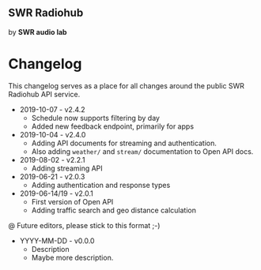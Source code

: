 ## SWR Radiohub
by **SWR audio lab**

# Changelog

This changelog serves as a place for all changes around the public SWR Radiohub API service.
- 2019-10-07 - v2.4.2
  - Schedule now supports filtering by day
  - Added new feedback endpoint, primarily for apps
- 2019-10-04 - v2.4.0
  - Adding API documents for streaming and authentication.
  - Also adding `weather/` and `stream/` documentation to Open API docs.
- 2019-08-02 - v2.2.1
  - Adding streaming API
- 2019-06-21 - v2.0.3
  - Adding authentication and response types
- 2019-06-14/19 - v2.0.1
  - First version of Open API
  - Adding traffic search and geo distance calculation


@ Future editors, please stick to this format ;-)
- YYYY-MM-DD - v0.0.0
  - Description
  - Maybe more description.
